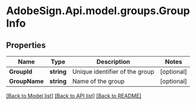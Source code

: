 # AdobeSign.Api.model.groups.GroupInfo
## Properties

Name | Type | Description | Notes
------------ | ------------- | ------------- | -------------
**GroupId** | **string** | Unique identifier of the group | [optional] 
**GroupName** | **string** | Name of the group | [optional] 

[[Back to Model list]](../README.md#documentation-for-models) [[Back to API list]](../README.md#documentation-for-api-endpoints) [[Back to README]](../README.md)

